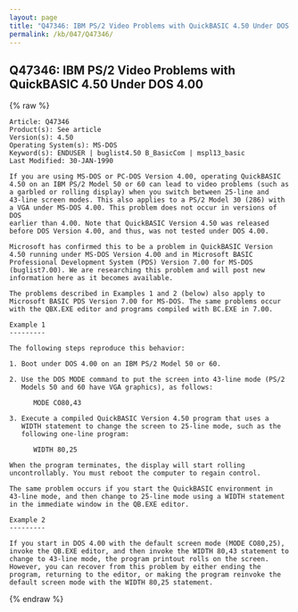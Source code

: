 ```yaml
---
layout: page
title: "Q47346: IBM PS/2 Video Problems with QuickBASIC 4.50 Under DOS 4.00"
permalink: /kb/047/Q47346/
---
```


## Q47346: IBM PS/2 Video Problems with QuickBASIC 4.50 Under DOS 4.00

{% raw %}

	Article: Q47346
	Product(s): See article
	Version(s): 4.50
	Operating System(s): MS-DOS
	Keyword(s): ENDUSER | buglist4.50 B_BasicCom | mspl13_basic
	Last Modified: 30-JAN-1990
	
	If you are using MS-DOS or PC-DOS Version 4.00, operating QuickBASIC
	4.50 on an IBM PS/2 Model 50 or 60 can lead to video problems (such as
	a garbled or rolling display) when you switch between 25-line and
	43-line screen modes. This also applies to a PS/2 Model 30 (286) with
	a VGA under MS-DOS 4.00. This problem does not occur in versions of DOS
	earlier than 4.00. Note that QuickBASIC Version 4.50 was released
	before DOS Version 4.00, and thus, was not tested under DOS 4.00.
	
	Microsoft has confirmed this to be a problem in QuickBASIC Version
	4.50 running under MS-DOS Version 4.00 and in Microsoft BASIC
	Professional Development System (PDS) Version 7.00 for MS-DOS
	(buglist7.00). We are researching this problem and will post new
	information here as it becomes available.
	
	The problems described in Examples 1 and 2 (below) also apply to
	Microsoft BASIC PDS Version 7.00 for MS-DOS. The same problems occur
	with the QBX.EXE editor and programs compiled with BC.EXE in 7.00.
	
	Example 1
	---------
	
	The following steps reproduce this behavior:
	
	1. Boot under DOS 4.00 on an IBM PS/2 Model 50 or 60.
	
	2. Use the DOS MODE command to put the screen into 43-line mode (PS/2
	   Models 50 and 60 have VGA graphics), as follows:
	
	      MODE CO80,43
	
	3. Execute a compiled QuickBASIC Version 4.50 program that uses a
	   WIDTH statement to change the screen to 25-line mode, such as the
	   following one-line program:
	
	      WIDTH 80,25
	
	When the program terminates, the display will start rolling
	uncontrollably. You must reboot the computer to regain control.
	
	The same problem occurs if you start the QuickBASIC environment in
	43-line mode, and then change to 25-line mode using a WIDTH statement
	in the immediate window in the QB.EXE editor.
	
	Example 2
	---------
	
	If you start in DOS 4.00 with the default screen mode (MODE CO80,25),
	invoke the QB.EXE editor, and then invoke the WIDTH 80,43 statement to
	change to 43-line mode, the program printout rolls on the screen.
	However, you can recover from this problem by either ending the
	program, returning to the editor, or making the program reinvoke the
	default screen mode with the WIDTH 80,25 statement.

{% endraw %}
